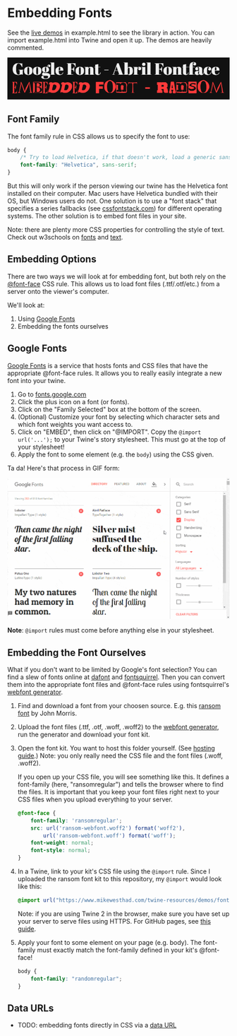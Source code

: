# Embedding Fonts

See the [live demos](//mikewesthad.com/twine-resources/demos/fonts/example.html) in example.html to see the library in action. You can import example.html into Twine and open it up. The demos are heavily commented.

![Demo](fonts.png)

## Font Family

The font family rule in CSS allows us to specify the font to use:

```css
body {
    /* Try to load Helvetica, if that doesn't work, load a generic sans-serif */
    font-family: "Helvetica", sans-serif;
}
```

But this will only work if the person viewing our twine has the Helvetica font installed on their computer. Mac users have Helvetica bundled with their OS, but Windows users do not. One solution is to use a "font stack" that specifies a series fallbacks (see [cssfontstack.com](cssfontstack.com)) for different operating systems. The other solution is to embed font files in your site.

Note: there are plenty more CSS properties for controlling the style of text. Check out w3schools on [fonts](http://www.w3schools.com/css/css_font.asp) and [text](http://www.w3schools.com/css/css_text.asp).

## Embedding Options

There are two ways we will look at for embedding font, but both rely on the [@font-face](http://www.miltonbayer.com/font-face/) CSS rule. This allows us to load font files (.ttf/.otf/etc.) from a server onto the viewer's computer.

We'll look at:

1. Using [Google Fonts](https://fonts.google.com/)
1. Embedding the fonts ourselves

## Google Fonts

[Google Fonts](https://fonts.google.com/) is a service that hosts fonts and CSS files that have the appropriate @font-face rules. It allows you to really easily integrate a new font into your twine.

1. Go to [fonts.google.com](https://fonts.google.com/)
1. Click the plus icon on a font (or fonts).
1. Click on the "Family Selected" box at the bottom of the screen.
1. (Optional) Customize your font by selecting which character sets and which font weights you want access to.
1. Click on "EMBED", then click on "@IMPORT". Copy the `@import url('...');` to your Twine's story stylesheet. This must go at the top of your stylesheet!
1. Apply the font to some element (e.g. the `body`) using the CSS given.

Ta da! Here's that process in GIF form:

![Google fonts instructions](google-fonts-embedding.gif)

**Note**: `@import` rules must come before anything else in your stylesheet.

## Embedding the Font Ourselves

What if you don't want to be limited by Google's font selection? You can find a slew of fonts online at [dafont](http://www.dafont.com/) and [fontsquirrel](https://www.fontsquirrel.com/). Then you can convert them into the appropriate font files and @font-face rules using fontsquirrel's [webfont generator](https://www.fontsquirrel.com/tools/webfont-generator).

1. Find and download a font from your choosen source. E.g. this [ransom font](http://www.dafont.com/ransom.font) by John Morris.
1. Upload the font files (.ttf, .otf, .woff, .woff2) to the [webfont generator](https://www.fontsquirrel.com/tools/webfont-generator), run the generator and download your font kit.
1. Open the font kit. You want to host this folder yourself. (See [hosting guide](../../hosting/readme.md).) Note: you only really need the CSS file and the font files (.woff, .woff2).

    If you open up your CSS file, you will see something like this. It defines a font-family (here, "ransomregular") and tells the browser where to find the files. It is important that you keep your font files right next to your CSS files when you upload everything to your server.

    ```css
    @font-face {
        font-family: 'ransomregular';
        src: url('ransom-webfont.woff2') format('woff2'),
            url('ransom-webfont.woff') format('woff');
        font-weight: normal;
        font-style: normal;
    }
    ```

1. In a Twine, link to your kit's CSS file using the `@import` rule. Since I uploaded the ransom font kit to this repository, my `@import` would look like this:

    ```css
    @import url("https://www.mikewesthad.com/twine-resources/demos/fonts/ransom-webfont/stylesheet.css");
    ```

    Note: if you are using Twine 2 in the browser, make sure you have set up your server to serve files using HTTPS. For GitHub pages, see [this guide](https://help.github.com/articles/securing-your-github-pages-site-with-https/).

1. Apply your font to some element on your page (e.g. body). The font-family must exactly match the font-family defined in your kit's @font-face!

    ```css
    body {
        font-family: "randomregular";
    }
    ```

## Data URLs

- TODO: embedding fonts directly in CSS via a [data URL](https://robinwinslow.uk/2013/06/20/loading-fonts-as-data-urls/)